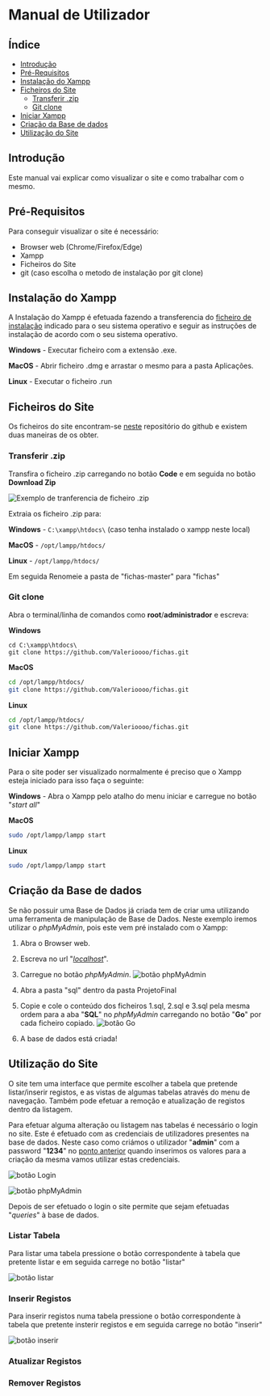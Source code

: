 # __Manual de Utilizador__


## Índice
<!-- TOC -->

  - [Introdução](#introdução)
  - [Pré-Requisitos](#pré-requisitos)
  - [Instalação do Xampp](#instalação-do-xampp)
  - [Ficheiros do Site](#ficheiros-do-site)
    - [Transferir .zip](#transferir-zip)
    - [Git clone](#git-clone)
  - [Iniciar Xampp](#iniciar-xampp)
  - [Criação da Base de dados](#criação-da-base-de-dados)
  - [Utilização do Site](#utilização-do-site)

<!-- /TOC -->


## Introdução

Este manual vai explicar como visualizar o site e como trabalhar com o mesmo.

## Pré-Requisitos
Para conseguir visualizar o site é necessário:

* Browser web (Chrome/Firefox/Edge)
* Xampp
* Ficheiros do Site
* git (caso escolha o metodo de instalação por git clone)

## Instalação do Xampp
A Instalação do Xampp é efetuada fazendo a transferencia do
[ficheiro de instalação](https://www.apachefriends.org/download.html)
indicado para o seu sistema operativo e seguir as instruções de instalação de acordo com o seu
sistema operativo.

__Windows__ - Executar ficheiro com a extensão .exe.

__MacOS__ - Abrir ficheiro .dmg e arrastar o mesmo para a pasta Aplicações.

__Linux__ - Executar o ficheiro .run

## Ficheiros do Site

Os ficheiros do site encontram-se [neste](https://github.com/Valerioooo/fichas)
repositório do github e existem duas maneiras de os obter.


<div style="page-break-after: always;"></div>


### Transferir .zip

Transfira o ficheiro .zip carregando no botão __Code__ e em seguida no botão __Download Zip__

![Exemplo de tranferencia de ficheiro .zip](download.png)

Extraia os ficheiro .zip para:

__Windows__ - ```C:\xampp\htdocs\``` (caso tenha instalado o xampp neste local)

__MacOS__  - ```/opt/lampp/htdocs/```

__Linux__ - ```/opt/lampp/htdocs/```

Em seguida Renomeie a pasta de "fichas-master" para "fichas"

### Git clone

Abra o terminal/linha de comandos como **root**/**administrador** e escreva:

__Windows__
```
cd C:\xampp\htdocs\
git clone https://github.com/Valerioooo/fichas.git

```

__MacOS__
```bash
cd /opt/lampp/htdocs/
git clone https://github.com/Valerioooo/fichas.git

```


__Linux__
```bash
cd /opt/lampp/htdocs/
git clone https://github.com/Valerioooo/fichas.git

```

## Iniciar Xampp
Para o site poder ser visualizado normalmente é preciso que o Xampp esteja iniciado para isso faça o
seguinte:

__Windows__ - Abra o Xampp pelo atalho do menu iniciar e carregue no botão "_start all_"

__MacOS__
```bash
sudo /opt/lampp/lampp start

```

__Linux__
```bash
sudo /opt/lampp/lampp start

```

## Criação da Base de dados

Se não possuir uma Base de Dados já criada tem de criar uma utilizando uma ferramenta de manipulação
de Base de Dados. Neste exemplo iremos utilizar o _phpMyAdmin_, pois este vem pré instalado com o
Xampp:

1. Abra o Browser web.

2. Escreva no url "[_localhost_](http://localhost)".
3. Carregue no botão _phpMyAdmin_. ![botão phpMyAdmin](phpmyadmin.png)
4. Abra a pasta "sql" dentro da pasta ProjetoFinal
5. Copie e cole o conteúdo dos ficheiros 1.sql, 2.sql e 3.sql pela mesma ordem para a aba "__SQL__"
no _phpMyAdmin_ carregando no botão "__Go__" por cada ficheiro copiado.
![botão Go](go.png)
6. A base de dados está criada!

## Utilização do Site
O site tem uma interface que permite escolher a tabela que pretende listar/inserir registos, e as
vistas de algumas tabelas através do menu de navegação.
Também pode efetuar a remoção e atualização de registos dentro da listagem.

Para efetuar alguma alteração ou listagem nas tabelas é necessário o login no site. Este é efetuado
com as credenciais de utilizadores presentes na base de dados. Neste caso como criámos o utilizador
"__admin__" com a password "__1234__" no [ponto anterior](#criação-da-base-de-dados) quando inserimos
os valores para a criação da mesma vamos utilizar estas credenciais.

![botão Login](botaologin.png)

![botão phpMyAdmin](login.png)

Depois de ser efetuado o login o site permite que sejam efetuadas "_queries_" à base de dados.


### Listar Tabela

Para listar uma tabela pressione o botão correspondente à tabela que pretente listar e em seguida carrege no botão "listar"

![botão listar](botaolistar.png)

### Inserir Registos
Para inserir registos numa tabela pressione o botão correspondente à tabela que pretente insterir registos e em seguida carrege no botão "inserir"

![botão inserir](botaoinserir.png)

### Atualizar Registos

### Remover Registos
